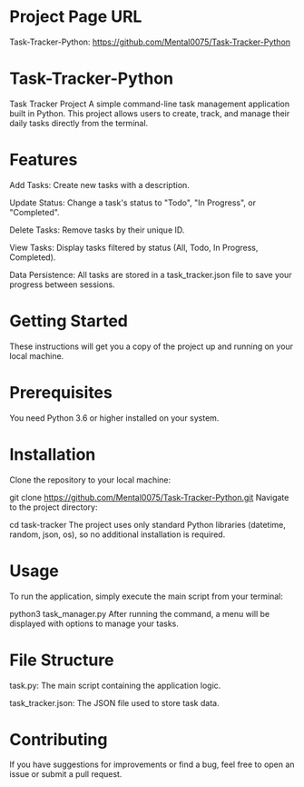 # Project Page URL
Task-Tracker-Python: https://github.com/Mental0075/Task-Tracker-Python

# Task-Tracker-Python
Task Tracker Project
A simple command-line task management application built in Python. This project allows users to create, track, and manage their daily tasks directly from the terminal.

# Features
Add Tasks: Create new tasks with a description.

Update Status: Change a task's status to "Todo", "In Progress", or "Completed".

Delete Tasks: Remove tasks by their unique ID.

View Tasks: Display tasks filtered by status (All, Todo, In Progress, Completed).

Data Persistence: All tasks are stored in a task_tracker.json file to save your progress between sessions.

# Getting Started
These instructions will get you a copy of the project up and running on your local machine.

# Prerequisites
You need Python 3.6 or higher installed on your system.

# Installation
Clone the repository to your local machine:


git clone https://github.com/Mental0075/Task-Tracker-Python.git
Navigate to the project directory:


cd task-tracker
The project uses only standard Python libraries (datetime, random, json, os), so no additional installation is required.

# Usage
To run the application, simply execute the main script from your terminal:


python3 task_manager.py
After running the command, a menu will be displayed with options to manage your tasks.

# File Structure
task.py: The main script containing the application logic.

task_tracker.json: The JSON file used to store task data.

# Contributing
If you have suggestions for improvements or find a bug, feel free to open an issue or submit a pull request.
